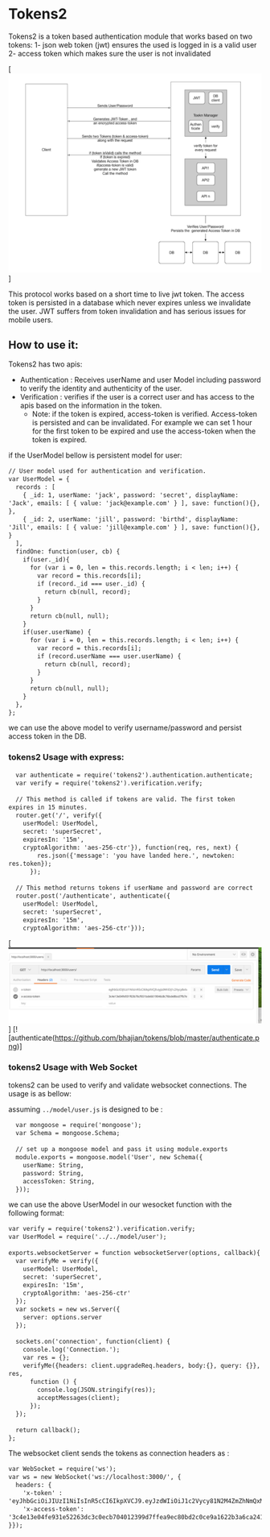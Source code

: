 # Tokens2
Tokens2 is a token based authentication module that works based on two tokens:
    1- json web token (jwt) ensures the used is logged in is a valid user
    2- access token which makes sure the user is not invalidated

[![Protocol Logo](https://github.com/bhajian/tokens/blob/master/protocol.png)]



This protocol works based on a short time to live jwt token.
The access token is persisted in a database which never expires unless we invalidate the user.
JWT suffers from token invalidation and has serious issues for mobile users.

## How to use it:
Tokens2 has two apis:
  - Authentication : Receives userName and user Model including password to verify the identity and authenticity of the user.
  - Verification : verifies if the user is a correct user and has access to the apis based on the information in the token.
    * Note: if the token is expired, access-token is verified. Access-token is persisted and can be invalidated.
    For example we can set 1 hour for the first token to be expired and use the access-token when the token is expired.


if the UserModel bellow is persistent model for user:

```
// User model used for authentication and verification.
var UserModel = {
  records : [
    { _id: 1, userName: 'jack', password: 'secret', displayName: 'Jack', emails: [ { value: 'jack@example.com' } ], save: function(){}, },
    { _id: 2, userName: 'jill', password: 'birthd', displayName: 'Jill', emails: [ { value: 'jill@example.com' } ], save: function(){}, }
  ],
  findOne: function(user, cb) {
    if(user._id){
      for (var i = 0, len = this.records.length; i < len; i++) {
        var record = this.records[i];
        if (record._id === user._id) {
          return cb(null, record);
        }
      }
      return cb(null, null);
    }
    if(user.userName) {
      for (var i = 0, len = this.records.length; i < len; i++) {
        var record = this.records[i];
        if (record.userName === user.userName) {
          return cb(null, record);
        }
      }
      return cb(null, null);
    }
  },
};
```

we can use the above model to verify username/password and persist access token in the DB.

### tokens2 Usage with express:

```
  var authenticate = require('tokens2').authentication.authenticate;
  var verify = require('tokens2').verification.verify;

  // This method is called if tokens are valid. The first token expires in 15 minutes.
  router.get('/', verify({
    userModel: UserModel,
    secret: 'superSecret',
    expiresIn: '15m',
    cryptoAlgorithm: 'aes-256-ctr'}), function(req, res, next) {
        res.json({'message': 'you have landed here.', newtoken: res.token});
      });

  // This method returns tokens if userName and password are correct
  router.post('/authenticate', authenticate({
    userModel: UserModel,
    secret: 'superSecret',
    expiresIn: '15m',
    cryptoAlgorithm: 'aes-256-ctr'}));
```
[![rest call](https://github.com/bhajian/tokens/blob/master/rest-call.png)]
[![authenticate(https://github.com/bhajian/tokens/blob/master/authenticate.png)]


### tokens2 Usage with Web Socket

tokens2 can be used to verify and validate websocket connections. The usage is as bellow:

assuming `../model/user.js` is designed to be :


```
  var mongoose = require('mongoose');
  var Schema = mongoose.Schema;

  // set up a mongoose model and pass it using module.exports
  module.exports = mongoose.model('User', new Schema({
    userName: String,
    password: String,
    accessToken: String,
  }));

```

we can use the above UserModel in our wesocket function with the following format:

```
var verify = require('tokens2').verification.verify;
var UserModel = require('../../model/user');

exports.websocketServer = function websocketServer(options, callback){
  var verifyMe = verify({
    userModel: UserModel,
    secret: 'superSecret',
    expiresIn: '15m',
    cryptoAlgorithm: 'aes-256-ctr'
  });
  var sockets = new ws.Server({
    server: options.server
  });

  sockets.on('connection', function(client) {
    console.log('Connection.');
    var res = {};
    verifyMe({headers: client.upgradeReq.headers, body:{}, query: {}}, res,
      function () {
        console.log(JSON.stringify(res));
        acceptMessages(client);
      });
  });

  return callback();
};
```
The websocket client sends the tokens as connection headers as :

```
var WebSocket = require('ws');
var ws = new WebSocket('ws://localhost:3000/', {
  headers: {
    'x-token' : 'eyJhbGciOiJIUzI1NiIsInR5cCI6IkpXVCJ9.eyJzdWIiOiJ1c2Vycy81N2M4ZmZhNmQxMzNhMjU0NDdkODg4M2MiLCJpYXQiOjE0NzM0NDk0MTYsImV4cCI6MTQ3MzQ1MDMxNn0.YEWSG_yvXsgzLnv2Asmk6SO10SHAwl6odBYCMBHQR1cA',
    'x-access-token': '3c4e13e04fe931e52263dc3c0ecb704012399d7ffea9ec80bd2c0ce9a1622b3a6ca241f874acdf386bf3693a7c0ecafb2b9ec87b4ab72285d39f2866711d4245b7732f0832936d6066e8af04f6eafae6cc8a',
}});
```
[npm-image]: https://github.com/bhajian/tokens/blob/master/protocol.png
